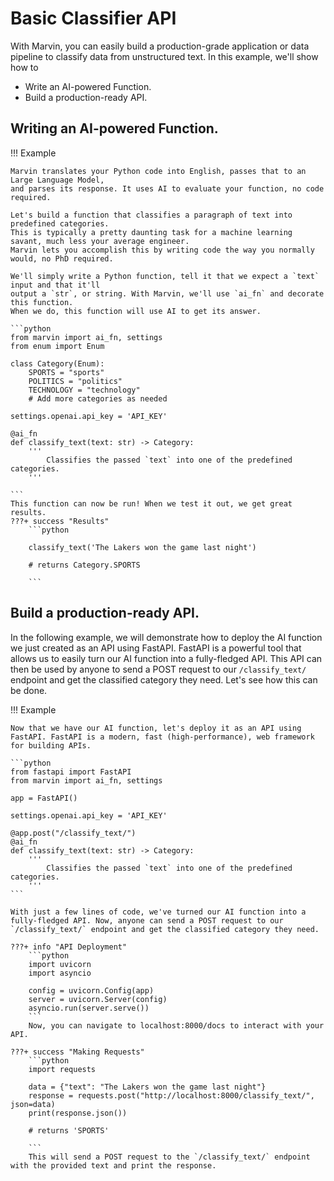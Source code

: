 # Basic Classifier API

With Marvin, you can easily build a production-grade application or data pipeline to classify data from unstructured text. 
In this example, we'll show how to 

- Write an AI-powered Function.
- Build a production-ready API.

## Writing an AI-powered Function.

!!! Example 

    Marvin translates your Python code into English, passes that to an Large Language Model, 
    and parses its response. It uses AI to evaluate your function, no code required.
    
    Let's build a function that classifies a paragraph of text into predefined categories. 
    This is typically a pretty daunting task for a machine learning savant, much less your average engineer. 
    Marvin lets you accomplish this by writing code the way you normally would, no PhD required.
    
    We'll simply write a Python function, tell it that we expect a `text` input and that it'll 
    output a `str`, or string. With Marvin, we'll use `ai_fn` and decorate this function. 
    When we do, this function will use AI to get its answer.
    
    ```python
    from marvin import ai_fn, settings
    from enum import Enum

    class Category(Enum):
        SPORTS = "sports"
        POLITICS = "politics"
        TECHNOLOGY = "technology"
        # Add more categories as needed

    settings.openai.api_key = 'API_KEY' 

    @ai_fn
    def classify_text(text: str) -> Category:
        '''
            Classifies the passed `text` into one of the predefined categories. 
        '''

    ```
    This function can now be run! When we test it out, we get great results.
    ???+ success "Results"
        ```python

        classify_text('The Lakers won the game last night')

        # returns Category.SPORTS

        ```

## Build a production-ready API.

In the following example, we will demonstrate how to deploy the AI function we just created as an API using FastAPI. FastAPI is a powerful tool that allows us to easily turn our AI function into a fully-fledged API. This API can then be used by anyone to send a POST request to our `/classify_text/` endpoint and get the classified category they need. Let's see how this can be done.

!!! Example

    Now that we have our AI function, let's deploy it as an API using FastAPI. FastAPI is a modern, fast (high-performance), web framework for building APIs.

    ```python
    from fastapi import FastAPI
    from marvin import ai_fn, settings

    app = FastAPI()

    settings.openai.api_key = 'API_KEY'

    @app.post("/classify_text/")
    @ai_fn
    def classify_text(text: str) -> Category:
        '''
            Classifies the passed `text` into one of the predefined categories. 
        '''
    ```

    With just a few lines of code, we've turned our AI function into a fully-fledged API. Now, anyone can send a POST request to our `/classify_text/` endpoint and get the classified category they need.

    ???+ info "API Deployment"
        ```python
        import uvicorn
        import asyncio

        config = uvicorn.Config(app)
        server = uvicorn.Server(config)
        asyncio.run(server.serve())
        ```
        Now, you can navigate to localhost:8000/docs to interact with your API.

    ???+ success "Making Requests"
        ```python
        import requests

        data = {"text": "The Lakers won the game last night"}
        response = requests.post("http://localhost:8000/classify_text/", json=data)
        print(response.json())

        # returns 'SPORTS'
        
        ```
        This will send a POST request to the `/classify_text/` endpoint with the provided text and print the response.
